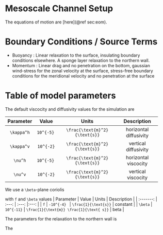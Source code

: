 # Mesoscale Channel Setup
The equations of motion are [here](@ref sec:eom). 

# Boundary Conditions / Source Terms

- Buoyancy : Linear relaxation to the surface, insulating boundary conditions elsewhere. A sponge layer relaxation to the northern wall.
- Momentum : Linear drag and no penetration on the bottom, gaussian wind-stress for the zonal velocity at the surface, stress-free boundary conditions for the meridional velocity and no penetration at the surface

# Table of model parameters

The default viscocity and diffusivity values for the simulation are

|   Parameter             | Value       | Units | Description |
|   :-------:             | :---:       | :---:  |:---:       |
| ``\kappa^h``           | ``10^{-5} `` |  ``\frac{\text{m}^2}{\text{s}}``      | horizontal diffusivity |
| ``\kappa^v``           | ``10^{-2}`` | ``\frac{\text{m}^2}{\text{s}}``           | vertical diffusivity |
| ``\nu^h``           | ``10^{-5} `` |  ``\frac{\text{m}^2}{\text{s}}``      | horizontal viscocity |
| ``\nu^v``           | ``10^{-2}`` |   ``\frac{\text{m}^2}{\text{s}}``         | vertical viscocity |

We use a ``\beta``-plane coriolis 

with ``f`` and ``\beta`` values
|   Parameter             | Value       | Units | Description |
|   :-------:             | :---:       | :---:  |:---:       |
| ``f``           | ``-10^{-4} `` |  ``\frac{1}{\text{s}}``      | constant |
| ``\beta``           | ``10^{-11}`` | ``\frac{1}{\text{m}} \frac{1}{\text{ s}}``           | beta |

The parameters for the relaxation to the northern wall is 


The 

